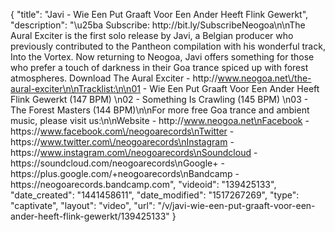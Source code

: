 {
    "title": "Javi - Wie Een Put Graaft Voor Een Ander Heeft Flink Gewerkt",
    "description": "\u25ba Subscribe: http:\/\/bit.ly\/SubscribeNeogoa\n\nThe Aural Exciter is the first solo release by Javi, a Belgian producer who previously contributed to the Pantheon compilation with his wonderful track, Into the Vortex. Now returning to Neogoa, Javi offers something for those who prefer a touch of darkness in their Goa trance spiced up with forest atmospheres. Download The Aural Exciter - http:\/\/www.neogoa.net\/the-aural-exciter\n\nTracklist:\n\n01 - Wie Een Put Graaft Voor Een Ander Heeft Flink Gewerkt (147 BPM) \n02 - Something Is Crawling (145 BPM) \n03 - The Forest Masters (144 BPM)\n\nFor more free Goa trance and ambient music, please visit us:\n\nWebsite - http:\/\/www.neogoa.net\nFacebook - https:\/\/www.facebook.com\/neogoarecords\nTwitter - https:\/\/www.twitter.com\/neogoarecords\nInstagram - https:\/\/www.instagram.com\/neogoarecords\nSoundcloud - https:\/\/soundcloud.com\/neogoarecords\nGoogle+ - https:\/\/plus.google.com\/+neogoarecords\nBandcamp - https:\/\/neogoarecords.bandcamp.com",
    "videoid": "139425133",
    "date_created": "1441458611",
    "date_modified": "1517267269",
    "type": "captivate",
    "layout": "video",
    "url": "\/v\/javi-wie-een-put-graaft-voor-een-ander-heeft-flink-gewerkt\/139425133"
}